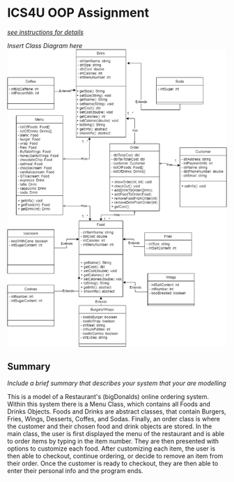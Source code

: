 
# ICS4U OOP Assignment

[*see instructions for details*](Instructions.md)


*Insert Class Diagram here*  
![Screenshot](Menu.drawio.png)



## Summary
*Include a brief summary that describes your system that your are modelling*

This is a model of a Restaurant's (bigDonalds) online ordering system. Within this system there is a Menu Class, which contains all Foods and Drinks Objects. Foods and Drinks are abstract classes, that contain Burgers, Fries, Wings, Desserts, Coffes, and Sodas. Finally, an order class is where the customer and their chosen food and drink objects are stored. In the main class, the user is first displayed the menu of the restaurant and is able to order items by typing in the item number. They are then presented with options to customize each food. After customizing each item, the user is then able to checkout, continue ordering, or decide to remove an item from their order. Once the customer is ready to checkout, they are then able to enter their personal info and the program ends. 
